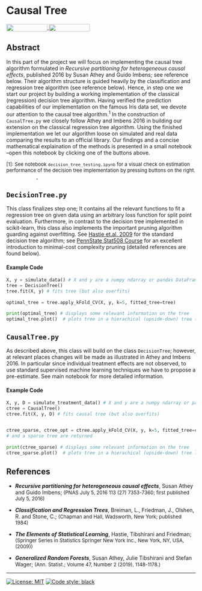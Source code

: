 # Causal Tree
<a href="https://nbviewer.jupyter.org/github/timmens/causal-tree/blob/master/causal_tree.ipynb"
   target="_parent">
   <img align="center" 
  src="https://raw.githubusercontent.com/jupyter/design/master/logos/Badges/nbviewer_badge.png" 
      width="109" height="20">
</a>
<a href="https://mybinder.org/v2/gh/timmens/causal-tree/master?filepath=causal_tree.ipynb" 
    target="_parent">
    <img align="center" 
       src="https://mybinder.org/badge_logo.svg" 
       width="109" height="20">
</a>

## Abstract 

In this part of the project we will focus on implementing the causal tree algorithm formulated in *Recursive partitioning for heterogeneous causal effects*, published 2016 by Susan Athey and Guido Imbens; see reference below. Their algorithm structure is guided heavily by the classification and regression tree algorithm (see reference below). Hence, in step one we start our project by building a working implementation of the classical (regression) decision tree algorithm. Having verified the prediction capabilities of our implementation on the famous Iris data set, we devote our attention to the causal tree algorithm.<sup>1</sup> In the construction of `CausalTree.py` we closely follow Athey and Imbens 2016 in building our extension on the classical regression tree algorithm. Using the finished implementation we let our algorithm loose on simulated and real data comparing the results to an official library. Our findings and a concise mathematical explaination of the methods is presented in a small notebook &ndash;open this notebook by clicking one of the buttons above.


<font size=2>[1]: See notebook `decision_tree_testing.ipynb` for a visual check on estimation performance of the decision tree implementation by pressing buttons on the right.</font>
<a href="https://nbviewer.jupyter.org/github/timmens/causal-tree/blob/master/decision_tree_testing.ipynb"
   target="_parent">
   <img align="center" 
  src="https://raw.githubusercontent.com/jupyter/design/master/logos/Badges/nbviewer_badge.png" 
      width="80" height="15">
</a>
<a href="https://mybinder.org/v2/gh/timmens/causal-tree/master?filepath=decision_tree_testing.ipynb" 
    target="_parent">
    <img align="center" 
       src="https://mybinder.org/badge_logo.svg" 
       width="80" height="15">
</a>

## `DecisionTree.py`
This class finalizes step one; It contains all the relevant functions to fit a regression tree on given data using an arbitrary loss function for split point evaluation. Furthermore, in contrast to the decision tree implemented in scikit-learn, this class also implements the important pruning algorithm guarding against overfitting. See [Hastie et.al. 2009](https://web.stanford.edu/~hastie/ElemStatLearn/) for the standard decision tree algorithm; see [PennState Stat508 Course](https://newonlinecourses.science.psu.edu/stat508/lesson/11/11.8) for an excellent introduction to minimal-cost complexity pruning (detailed references are found below).

#### Example Code

```python
X, y = simulate_data() # X and y are a numpy ndarray or pandas DataFrame / Series
tree = DecisionTree()
tree.fit(X, y) # fits tree (but also overfits)
  
optimal_tree = tree.apply_kFold_CV(X, y, k=5, fitted_tree=tree)

print(optimal_tree) # displays some relevant information on the tree
optimal_tree.plot()  # plots tree in a hierachical (upside-down) tree like structure 
``` 

## `CausalTree.py`
As described above, this class will build on the class `DecisionTree`; however, at relevant places changes will be made as illustrated in Athey
and Imbens 2016. In particular since individual treatment effects are not observed, to use standard supervised machine learning techniques we have to propose a pre-estimate. See main notebook for more detailed information. 

#### Example Code

```python
X, y, D = simulate_treatment_data() # X and y are a numpy ndarray or pandas DataFrame / Series
ctree = CausalTree()
ctree.fit(X, y, D) # fits causal tree (but also overfits)


ctree_sparse, ctree_opt = ctree.apply_kFold_CV(X, y, k=5, fitted_tree=ctree) # here an optimal 
# and a sparse tree are returned
 
print(ctree_sparse) # displays some relevant information on the tree
ctree_sparse.plot()  # plots tree in a hierachical (upside-down) tree like structure 
``` 

## References

* ***Recursive partitioning for heterogeneous causal effects***, Susan Athey and Guido Imbens; <font size="2">(PNAS July 5, 2016 113 (27) 7353-7360; first published July 5, 2016)</font>

* ***Classification and Regression Trees***, Breiman, L., Friedman, J., Olshen, R. and Stone, C.;  <font size="2">(Chapman and Hall, Wadsworth, New York; published 1984)</font>

* ***The Elements of Statistical Learning***, Hastie, Tibshirani and Friedman; <font size="2">(Springer Series in Statistics Springer New York Inc., New York, NY, USA, (2009))</font>

* ***Generalized Random Forests***, Susan Athey, Julie Tibshirani and Stefan Wager; <font size="2">(Ann. Statist.; Volume 47, Number 2 (2019), 1148-1178.)</font>

---

[![License: MIT](https://img.shields.io/badge/License-MIT-blue.svg)](HumanCapitalAnalysis/student-project-timmens/blob/master/LICENSE) <a href="https://github.com/python/black"><img alt="Code style: black" src="https://img.shields.io/badge/code%20style-black-000000.svg"></a>

